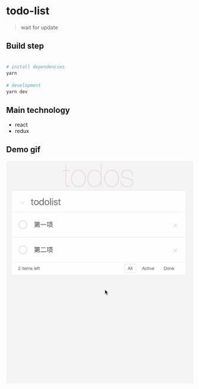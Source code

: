 # todo-list

> wait for update

## Build step
``` bash

# install dependencies
yarn

# development
yarn dev

```

## Main technology

- react
- redux

## Demo gif

![demo](./todolist.gif "demo")